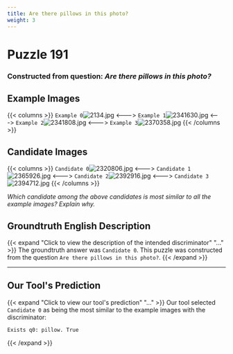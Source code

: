 ```yaml
---
title: Are there pillows in this photo?
weight: 3
---
```


# Puzzle 191
### Constructed from question: _Are there pillows in this photo?_


## Example Images
{{< columns >}}
`Example 0`![2134.jpg](/gqa_images/2134.jpg)
<--->
`Example 1`![2341630.jpg](/gqa_images/2341630.jpg)
<--->
`Example 2`![2341808.jpg](/gqa_images/2341808.jpg)
<--->
`Example 3`![2370358.jpg](/gqa_images/2370358.jpg)
{{< /columns >}}

## Candidate Images
{{< columns >}}
`Candidate 0`![2320806.jpg](/gqa_images/2320806.jpg)
<--->
`Candidate 1`![2365926.jpg](/gqa_images/2365926.jpg)
<--->
`Candidate 2`![2392916.jpg](/gqa_images/2392916.jpg)
<--->
`Candidate 3`![2394712.jpg](/gqa_images/2394712.jpg)
{{< /columns >}}

*Which candidate among the above candidates is most similar to all the example images? Explain why.*

## Groundtruth English Description

{{< expand "Click to view the description of the intended discriminator" "..." >}}
The groundtruth answer was `Candidate 0`. This puzzle was constructed from the question `Are there pillows in this photo?`.
{{< /expand >}}

---

## Our Tool's Prediction

{{< expand "Click to view our tool's prediction" "..." >}}
Our tool selected `Candidate 0` as being the most similar to the example images with the discriminator:
```plaintext
Exists q0: pillow. True
```
{{< /expand >}}
